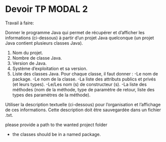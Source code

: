 # Devoir TP MODAL 2

Travail à faire:

Donner le programme Java qui permet de récupérer et d’afficher les informations (ci-dessous) à partir d’un projet Java quelconque (un projet Java contient plusieurs classes Java).
1. Nom du projet.
2. Nombre de classe Java.
3. Version de Java.
4. Système d’exploitation et sa version.
5. Liste des classes Java. Pour chaque classe, il faut donner :
-Le nom de package.
-Le nom de la classe.
-La liste des attributs publics et privés (et leurs types).
-Le/Les nom (s) de constructeur (s).
-La liste des méthodes (nom de la méthode, type de paramètre de retour, liste des types des paramètres de la méthode).

Utiliser la description textuelle (ci-dessous) pour l’organisation et l’affichage de ces informations. Cette description doit être sauvegardée dans un fichier .txt.

please provide a path to the wanted project folder
- the classes should be in a named package.
